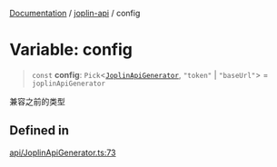 [Documentation](../../packages.md) / [joplin-api](../index.md) / config

# Variable: config

> `const` **config**: `Pick`\<[`JoplinApiGenerator`](../classes/JoplinApiGenerator.md), `"token"` \| `"baseUrl"`\> = `joplinApiGenerator`

兼容之前的类型

## Defined in

[api/JoplinApiGenerator.ts:73](https://github.com/rxliuli/joplin-utils/blob/856dd8cbf75fe71932485581a99ca0e4ebcdd5e8/packages/joplin-api/src/api/JoplinApiGenerator.ts#L73)
